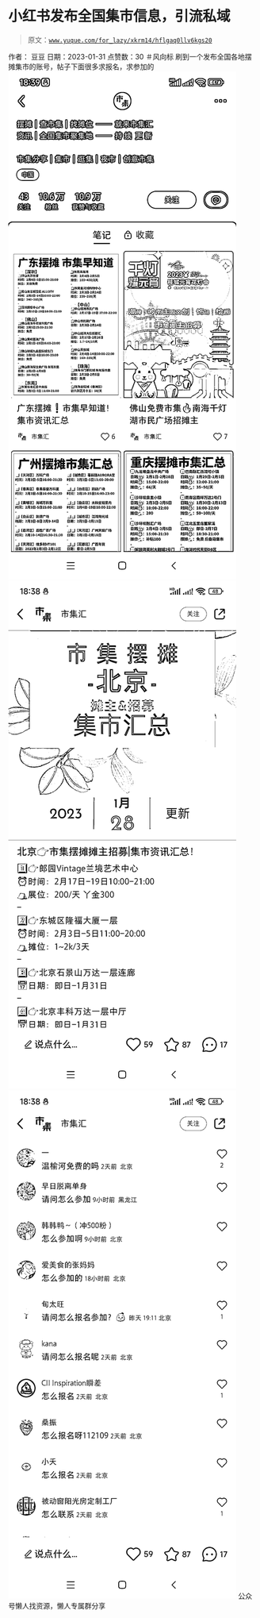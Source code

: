 # 小红书发布全国集市信息，引流私域

> 原文：[`www.yuque.com/for_lazy/xkrm14/hflgaq0llv6kgs20`](https://www.yuque.com/for_lazy/xkrm14/hflgaq0llv6kgs20)

<ne-p id="ue60aa453" data-lake-id="ue60aa453"><ne-text id="uc2bd72ce">作者： 豆豆</ne-text></ne-p> <ne-p id="u3fb23b6a" data-lake-id="u3fb23b6a"><ne-text id="ue5f3c7db">日期：2023-01-31</ne-text></ne-p> <ne-p id="uf025b473" data-lake-id="uf025b473"><ne-text id="ub5f5d267">点赞数：</ne-text><ne-text id="u72a9856b" ne-bold="true">30</ne-text></ne-p> <ne-hole id="u3204103c" data-lake-id="u3204103c"><ne-card data-card-name="hr" data-card-type="block" id="lQY24" data-event-boundary="card"><ne-p id="u162ff815" data-lake-id="u162ff815"><ne-text id="u65ecce83">＃风向标 刷到一个发布全国各地摆摊集市的账号，帖子下面很多求报名，求参加的</ne-text></ne-p> <ne-p id="u47575e20" data-lake-id="u47575e20"><ne-card data-card-name="image" data-card-type="inline" id="qiO8Z" data-event-boundary="card">![](img/f7f372e54ba2e68a63e26bcb5b77a042.png)</ne-card></ne-p> <ne-p id="ub6a5edf8" data-lake-id="ub6a5edf8"><ne-card data-card-name="image" data-card-type="inline" id="xpWAS" data-event-boundary="card">![](img/85102c46782ffdf2ca161720b44df3be.png)</ne-card></ne-p> <ne-p id="ude573a05" data-lake-id="ude573a05"><ne-card data-card-name="image" data-card-type="inline" id="FPrxm" data-event-boundary="card">![](img/63643599bc60638a7feddba432eea198.png)</ne-card></ne-p> <ne-hole id="u6c17eafd" data-lake-id="u6c17eafd"><ne-card data-card-name="hr" data-card-type="block" id="ijw44" data-event-boundary="card"><ne-p id="ueeefdba8" data-lake-id="ueeefdba8"><ne-text id="uf7d72f54">公众号懒人找资源，懒人专属群分享</ne-text></ne-p></ne-card></ne-hole></ne-card></ne-hole>